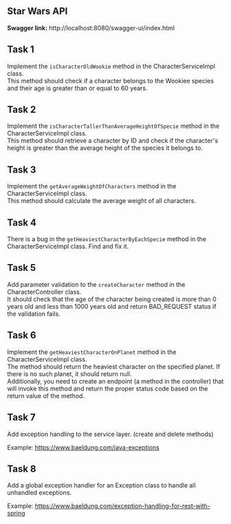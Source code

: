 ## Star Wars API
**Swagger link:** http://localhost:8080/swagger-ui/index.html

## Task 1
Implement the ```isCharacterOldWookie``` method in the CharacterServiceImpl class.  
This method should check if a character belongs to the Wookiee species and their age is greater than or equal to 60 years.

## Task 2
Implement the ```isCharacterTallerThanAverageHeightOfSpecie``` method in the CharacterServiceImpl class.  
This method should retrieve a character by ID and check if the character's height is greater than the average height of the species it belongs to.

## Task 3
Implement the ```getAverageWeightOfCharacters``` method in the CharacterServiceImpl class.  
This method should calculate the average weight of all characters.

## Task 4

There is a bug in the ```getHeaviestCharacterByEachSpecie``` method in the CharacterServiceImpl class. Find and fix it.

## Task 5
Add parameter validation to the ```createCharacter``` method in the CharacterController class.  
It should check that the age of the character being created is more than 0 years old and less than 1000 years old and return BAD_REQUEST status if the validation fails.

## Task 6
Implement the ```getHeaviestCharacterOnPlanet``` method in the CharacterServiceImpl class.  
The method should return the heaviest character on the specified planet. If there is no such planet, it should return null.  
Additionally, you need to create an endpoint (a method in the controller) that will invoke this method and return the proper status code based on the return value of the method.

## Task 7
Add exception handling to the service layer. (create and delete methods)

Example: https://www.baeldung.com/java-exceptions

## Task 8
Add a global exception handler for an Exception class to handle all unhandled exceptions. 

Example: https://www.baeldung.com/exception-handling-for-rest-with-spring


